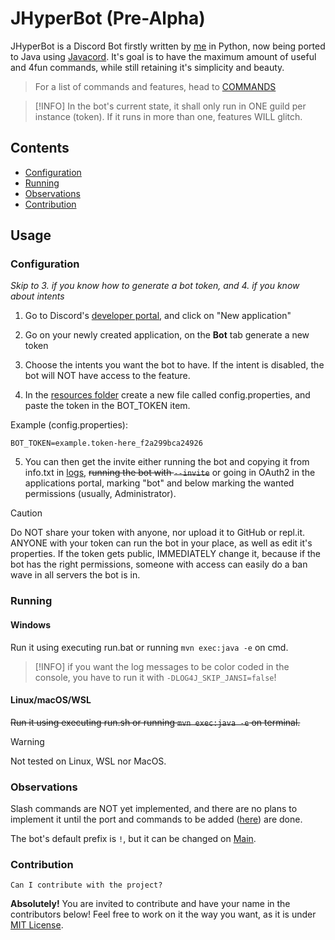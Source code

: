 # JHyperBot (Pre-Alpha)
JHyperBot is a Discord Bot firstly written by [me](github.com/eduardogott/) in Python, now being ported to Java using [Javacord](https://github.com/Javacord/Javacord). It's goal is to have the maximum amount of useful and 4fun commands, while still retaining it's simplicity and beauty.
> For a list of commands and features, head to [COMMANDS](COMMANDS.MD)

> [!INFO]
> In the bot's current state, it shall only run in ONE guild per instance (token). If it runs in more than one, features WILL glitch.

## Contents
- [Configuration](#configuration)
- [Running](#running)
- [Observations](#observations)
- [Contribution](#contribution)

## Usage
### Configuration
*Skip to 3. if you know how to generate a bot token, and 4. if you know about intents*

1. Go to Discord's [developer portal](https://discord.com/developers/applications), and click on "New application"

2. Go on your newly created application, on the **Bot** tab generate a new token

3. Choose the intents you want the bot to have. If the intent is disabled, the bot will NOT have access to the feature.

4. In the [resources folder](./src/main/resources/) create a new file called config.properties, and paste the token in the BOT_TOKEN item.

Example (config.properties):
```properties
BOT_TOKEN=example.token-here_f2a299bca24926
```
5. You can then get the invite either running the bot and copying it from info.txt in [logs](./src/logs), ~~running the bot with `--invite`~~ or going in OAuth2 in the applications portal, marking "bot" and below marking the wanted permissions (usually, Administrator).

> [!CAUTION]
> Do NOT share your token with anyone, nor upload it to GitHub or repl.it. ANYONE with your token can run the bot in your place, as well as edit it's properties.
> If the token gets public, IMMEDIATELY change it, because if the bot has the right permissions, someone with access can easily do a ban wave in all servers the bot is in.

### Running
#### Windows
Run it using executing run.bat or running `mvn exec:java -e` on cmd.
> [!INFO] if you want the log messages to be color coded in the console, you have to run it with `-DLOG4J_SKIP_JANSI=false`!
#### Linux/macOS/WSL
~~Run it using executing run.sh or running `mvn exec:java -e` on terminal.~~

> [!WARNING]
> Not tested on Linux, WSL nor MacOS.

### Observations
Slash commands are NOT yet implemented, and there are no plans to implement it until the port and commands to be added ([here](./progress.md)) are done.

The bot's default prefix is `!`, but it can be changed on [Main](./src/main/java/me/eduardogottert/Main.java).

### Contribution
`Can I contribute with the project?`

**Absolutely!** You are invited to contribute and have your name in the contributors below! Feel free to work on it the way you want, as it is under [MIT License](./LICENSE).
